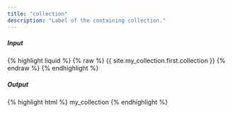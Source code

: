 ```yaml
---
title: "collection"
description: "Label of the containing collection."
---
```

##### Input

{% highlight liquid %}
{% raw %}
{{ site.my_collection.first.collection }}
{% endraw %}
{% endhighlight %}

##### Output

{% highlight html %}
my_collection
{% endhighlight %}
